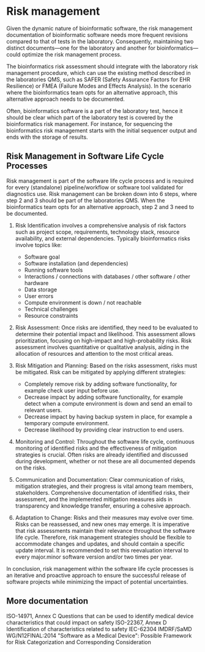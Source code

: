 # Risk management

Given the dynamic nature of bioinformatic software, the risk management documentation of bioinformatic software needs more frequent revisions compared to that of tests in the laboratory. Consequently, maintaining two distinct documents—one for the laboratory and another for bioinformatics—could optimize the risk management process.

The bioinformatics risk assessment should integrate with the laboratory risk management procedure, which can use the existing method described in the laboratories QMS, such as SAFER (Safety Assurance Factors for EHR Resilience) or FMEA (Failure Modes and Effects Analysis). In the scenario where the bioinformatics team opts for an alternative approach, this alternative approach needs to be documented.

Often, bioinformatics software is a part of the laboratory test, hence it should be clear which part of the laboratory test is covered by the bioinformatics risk management. For instance, for sequencing the bioinformatics risk management starts with the initial sequencer output and ends with the storage of results.

## Risk Management in Software Life Cycle Processes

Risk management is part of the software life cycle process and is required for every (standalone) pipeline/workflow or software tool validated for diagnostics use. Risk management can be broken down into 6 steps, where step 2 and 3 should be part of the laboratories QMS. When the bioinformatics team opts for an alternative approach, step 2 and 3 need to be documented.

1. Risk Identification involves a comprehensive analysis of risk factors such as project scope, requirements, technology stack, resource availability, and external dependencies.
   Typically bioinformatics risks involve topics like:
   - Software goal
   - Software installation (and dependencies)
   - Running software tools
   - Interactions / connections with databases / other software / other hardware
   - Data storage
   - User errors
   - Compute environment is down / not reachable
   - Technical challenges
   - Resource constraints
2. Risk Assessment: Once risks are identified, they need to be evaluated to determine their potential impact and likelihood. This assessment allows prioritization, focusing on high-impact and high-probability risks. Risk assessment involves quantitative or qualitative analysis, aiding in the allocation of resources and attention to the most critical areas.
3. Risk Mitigation and Planning: Based on the risks assessment, risks must be mitigated. Risk can be mitigated by applying different strategies:

   - Completely remove risk by adding software functionality, for example check user input before use.
   - Decrease impact by adding software functionality, for example detect when a compute environment is down and send an email to relevant users.
   - Decrease impact by having backup system in place, for example a temporary compute environment.
   - Decrease likelihood by providing clear instruction to end users.

4. Monitoring and Control: Throughout the software life cycle, continuous monitoring of identified risks and the effectiveness of mitigation strategies is crucial. Often risks are already identified and discussed during development, whether or not these are all documented depends on the risks.
5. Communication and Documentation: Clear communication of risks, mitigation strategies, and their progress is vital among team members, stakeholders. Comprehensive documentation of identified risks, their assessment, and the implemented mitigation measures aids in transparency and knowledge transfer, ensuring a cohesive approach.
6. Adaptation to Change: Risks and their measures may evolve over time. Risks can be reassessed, and new ones may emerge. It is imperative that risk assessments maintain their relevance throughout the software life cycle. Therefore, risk management strategies should be flexible to accommodate changes and updates, and should contain a specific update interval. It is recommended to set this reevaluation interval to every major.minor software version and/or two times per year.

In conclusion, risk management within the software life cycle processes is an iterative and proactive approach to ensure the successful release of software projects while minimizing the impact of potential uncertainties.

## More documentation

ISO-14971, Annex C Questions that can be used to identify medical device characteristics that could impact on safety
ISO-22367, Annex D Identification of characteristics related to safety
IEC-62304
IMDRF/SaMD WG/N12FINAL:2014 "Software as a Medical Device": Possible Framework for Risk Categorization and Corresponding Consideration
